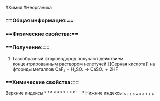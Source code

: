 #Химия #Неорганика 
### ==Общая информация:==
### ==Физические свойства:==
### ==Получение:==
1. Газообразный фтороводород получают действием концентрированным раствором нелетучей [[Серная кислота]] на фториды металлов
CaF₂ + H₂SO₄ → CaSO₄ + 2HF
### ==Химические свойства:==

Верхние индексы ⁰ ¹ ² ³ ⁴ ⁵ ⁶ ⁷ ⁸ ⁹ ⁺ ⁻ °
Нижние индексы ₀ ₁ ₂ ₃ ₄ ₅ ₆ ₇ ₈ ₉ 
